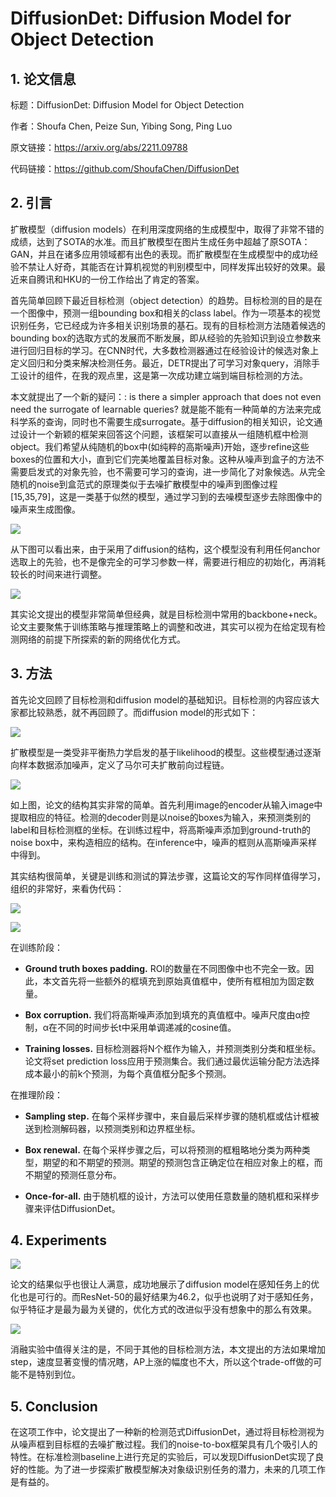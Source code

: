 # DiffusionDet: Diffusion Model for Object Detection

## 1. 论文信息

标题：DiffusionDet: Diffusion Model for Object Detection

作者：Shoufa Chen, Peize Sun, Yibing Song, Ping Luo

原文链接：https://arxiv.org/abs/2211.09788

代码链接：https://github.com/ShoufaChen/DiffusionDet

## 2. 引言

扩散模型（diffusion models）在利用深度网络的生成模型中，取得了非常不错的成绩，达到了SOTA的水准。而且扩散模型在图片生成任务中超越了原SOTA：GAN，并且在诸多应用领域都有出色的表现。而扩散模型在生成模型中的成功经验不禁让人好奇，其能否在计算机视觉的判别模型中，同样发挥出较好的效果。最近来自腾讯和HKU的一份工作给出了肯定的答案。

首先简单回顾下最近目标检测（object detection）的趋势。目标检测的目的是在一个图像中，预测一组bounding box和相关的class label。作为一项基本的视觉识别任务，它已经成为许多相关识别场景的基石。现有的目标检测方法随着候选的bounding box的选取方式的发展而不断发展，即从经验的先验知识到设立参数来进行回归目标的学习。在CNN时代，大多数检测器通过在经验设计的候选对象上定义回归和分类来解决检测任务。最近，DETR提出了可学习对象query，消除手工设计的组件，在我的观点里，这是第一次成功建立端到端目标检测的方法。

本文就提出了一个新的疑问：: is there a simpler approach that does not even need the surrogate of learnable queries? 就是能不能有一种简单的方法来完成科学系的查询，同时也不需要生成surrogate。基于diffusion的相关知识，论文通过设计一个新颖的框架来回答这个问题，该框架可以直接从一组随机框中检测object。我们希望从纯随机的box中(如纯粹的高斯噪声)开始，逐步refine这些boxes的位置和大小，直到它们完美地覆盖目标对象。这种从噪声到盒子的方法不需要启发式的对象先验，也不需要可学习的查询，进一步简化了对象候选。从完全随机的noise到盒范式的原理类似于去噪扩散模型中的噪声到图像过程[15,35,79]，这是一类基于似然的模型，通过学习到的去噪模型逐步去除图像中的噪声来生成图像。

![](https://img-blog.csdnimg.cn/4424952bedb84b09a74d0d6944b6063f.png)

从下图可以看出来，由于采用了diffusion的结构，这个模型没有利用任何anchor选取上的先验，也不是像完全的可学习参数一样，需要进行相应的初始化，再消耗较长的时间来进行调整。

![](https://img-blog.csdnimg.cn/29edd233f7d6449c8dbdda99a3406bec.png)

其实论文提出的模型非常简单但经典，就是目标检测中常用的backbone+neck。论文主要聚焦于训练策略与推理策略上的调整和改进，其实可以视为在给定现有检测网络的前提下所探索的新的网络优化方式。

## 3. 方法

首先论文回顾了目标检测和diffusion model的基础知识。目标检测的内容应该大家都比较熟悉，就不再回顾了。而diffusion model的形式如下：

![](https://img-blog.csdnimg.cn/7036406e8e614012b146f356ca755710.png)

扩散模型是一类受非平衡热力学启发的基于likelihood的模型。这些模型通过逐渐向样本数据添加噪声，定义了马尔可夫扩散前向过程链。

![](https://img-blog.csdnimg.cn/c458cc5a863c414b9776b59cad081ca6.png)

如上图，论文的结构其实非常的简单。首先利用image的encoder从输入image中提取相应的特征。检测的decoder则是以noise的boxes为输入，来预测类别的label和目标检测框的坐标。在训练过程中，将高斯噪声添加到ground-truth的noise box中，来构造相应的结构。在inference中，噪声的框则从高斯噪声采样中得到。

其实结构很简单，关键是训练和测试的算法步骤，这篇论文的写作同样值得学习，组织的非常好，来看伪代码：

![](https://img-blog.csdnimg.cn/40c203fa233440ab9d017ef9952ea0a7.png)

![](https://img-blog.csdnimg.cn/2933d1bf4d774e50bd7bdfda12889bcf.png)

在训练阶段：

- **Ground truth boxes padding.** ROI的数量在不同图像中也不完全一致。因此，本文首先将一些额外的框填充到原始真值框中，使所有框相加为固定数量。

- **Box corruption.** 我们将高斯噪声添加到填充的真值框中。噪声尺度由α控制，α在不同的时间步长t中采用单调递减的cosine值。

- **Training losses.** 目标检测器将N个框作为输入，并预测类别分类和框坐标。论文将set prediction loss应用于预测集合。我们通过最优运输分配方法选择成本最小的前k个预测，为每个真值框分配多个预测。

在推理阶段：

- **Sampling step.** 在每个采样步骤中，来自最后采样步骤的随机框或估计框被送到检测解码器，以预测类别和边界框坐标。

- **Box renewal.** 在每个采样步骤之后，可以将预测的框粗略地分类为两种类型，期望的和不期望的预测。期望的预测包含正确定位在相应对象上的框，而不期望的预测任意分布。

- **Once-for-all.** 由于随机框的设计，方法可以使用任意数量的随机框和采样步骤来评估DiffusionDet。

## **4. Experiments**

![](https://img-blog.csdnimg.cn/e449ff6d90e448e6ac154185da2653bd.png)

论文的结果似乎也很让人满意，成功地展示了diffusion model在感知任务上的优化也是可行的。而ResNet-50的最好结果为46.2，似乎也说明了对于感知任务，似乎特征才是最为最为关键的，优化方式的改进似乎没有想象中的那么有效果。

![](https://img-blog.csdnimg.cn/53c553663fe145b5aad122a9433449b5.png)

消融实验中值得关注的是，不同于其他的目标检测方法，本文提出的方法如果增加step，速度显著变慢的情况瞎，AP上涨的幅度也不大，所以这个trade-off做的可能不是特别到位。

## **5. Conclusion**

在这项工作中，论文提出了一种新的检测范式DiffusionDet，通过将目标检测视为从噪声框到目标框的去噪扩散过程。我们的noise-to-box框架具有几个吸引人的特性。在标准检测baseline上进行充足的实验后，可以发现DiffusionDet实现了良好的性能。为了进一步探索扩散模型解决对象级识别任务的潜力，未来的几项工作是有益的。